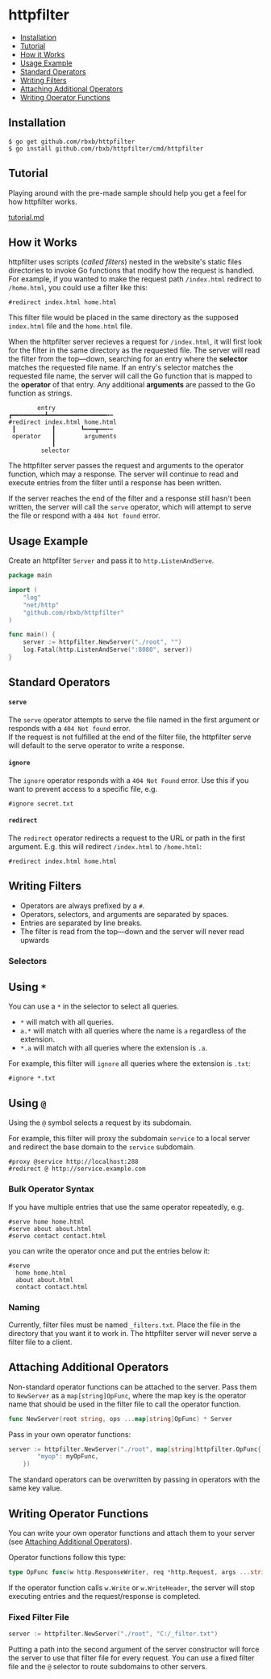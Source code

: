 # httpfilter

 - [Installation](#Installation)
 - [Tutorial](#Tutorial)
 - [How it Works](#How-it-Works)
 - [Usage Example](#Usage-Example)
 - [Standard Operators](#Standard-Operators)
 - [Writing Filters](#Writing-Filters)
 - [Attaching Additional Operators](#Attaching-Additional-Operators)
 - [Writing Operator Functions](#Writing-Operator-Functions)

## Installation

```shell
$ go get github.com/rbxb/httpfilter
$ go install github.com/rbxb/httpfilter/cmd/httpfilter
```

## Tutorial

Playing around with the pre-made sample should help you get a feel for how httpfilter works.

[tutorial.md](./tutorial.md)

## How it Works

httpfilter uses scripts (*called filters*) nested in the website's static files directories to invoke Go functions that modify how the request is handled. For example, if you wanted to make the request path `/index.html` redirect to `/home.html`, you could use a filter like this:
```
#redirect index.html home.html
```
This filter file would be placed in the same directory as the supposed `index.html` file and the `home.html` file.

When the httpfilter server recieves a request for `/index.html`, it will first look for the filter in the same directory as the requested file. The server will read the filter from the top—down, searching for an entry where the **selector** matches the requested file name. If an entry's selector matches the requested file name, the server will call the Go function that is mapped to the **operator** of that entry. Any additional **arguments** are passed to the Go function as strings.

```
        entry
┏━━━━━━━━━┻━━━━━━━━━━━━━━━━╍┅
#redirect index.html home.html
 ┃          ┃       ┗━━━┳━━╍┅
 operator   ┃        arguments
            ┃
         selector
```

The httpfilter server passes the request and arguments to the operator function, which may a response. The server will continue to read and execute entries from the filter until a response has been written.

If the server reaches the end of the filter and a response still hasn't been written, the server will call the `serve` operator, which will attempt to serve the file or respond with a `404 Not found` error.

## Usage Example

Create an httpfilter `Server` and pass it to `http.ListenAndServe`.

```go
package main

import (
	"log"
	"net/http"
	"github.com/rbxb/httpfilter"
)

func main() {
	server := httpfilter.NewServer("./root", "")
	log.Fatal(http.ListenAndServe(":8080", server))
}
```

## Standard Operators

#### `serve`

The `serve` operator attempts to serve the file named in the first argument or responds with a `404 Not found` error.   
If the request is not fulfilled at the end of the filter file, the httpfilter serve will default to the serve operator to write a response.

#### `ignore`

The `ignore` operator responds with a `404 Not Found` error. Use this if you want to prevent access to a specific file, e.g.
```
#ignore secret.txt
```

#### `redirect`

The `redirect` operator redirects a request to the URL or path in the first argument. E.g. this will redirect `/index.html` to `/home.html`:
```
#redirect index.html home.html
```

## Writing Filters

 - Operators are always prefixed by a `#`.
 - Operators, selectors, and arguments are separated by spaces.
 - Entries are separated by line breaks.
 - The filter is read from the top—down and the server will never read upwards

### Selectors

## Using `*`

You can use a `*` in the selector to select all queries.
 - `*` will match with all queries.
 - `a.*` will match with all queries where the name is `a` regardless of the extension.
 - `*.a` will match with all queries where the extension is `.a`.

For example, this filter will `ignore` all queries where the extension is `.txt`:
```
#ignore *.txt
```

## Using `@`

Using the `@` symbol selects a request by its subdomain.   

For example, this filter will proxy the subdomain `service` to a local server and redirect the base domain to the `service` subdomain.
```
#proxy @service http://localhost:288
#redirect @ http://service.example.com
```

### Bulk Operator Syntax

If you have multiple entries that use the same operator repeatedly, e.g.
```
#serve home home.html
#serve about about.html
#serve contact contact.html
```
you can write the operator once and put the entries below it:
```
#serve
  home home.html
  about about.html
  contact contact.html
```

### Naming

Currently, filter files must be named `_filters.txt`.
Place the file in the directory that you want it to work in.
The httpfilter server will never serve a filter file to a client.

## Attaching Additional Operators

Non-standard operator functions can be attached to the server.
Pass them to `NewServer` as a `map[string]OpFunc`, where the map key is the operator name that should be used in the filter file to call the operator function.
```go
func NewServer(root string, ops ...map[string]OpFunc) * Server
```
Pass in your own operator functions:
```go
server := httpfilter.NewServer("./root", map[string]httpfilter.OpFunc{
		"myop": myOpFunc,
	})
```
The standard operators can be overwritten by passing in operators with the same key value.

## Writing Operator Functions

You can write your own operator functions and attach them to your server (see [Attaching Additional Operators](#Attaching-Additional-Operators)).

Operator functions follow this type:
```go
type OpFunc func(w http.ResponseWriter, req *http.Request, args ...string)
```

If the operator function calls `w.Write` or `w.WriteHeader`, the server will stop executing entries and the request/response is completed.

### Fixed Filter File

```go
server := httpfilter.NewServer("./root", "C:/_filter.txt")
```

Putting a path into the second argument of the server constructor will force the server to use that filter file for every request. You can use a fixed filter file and the `@` selector to route subdomains to other servers.